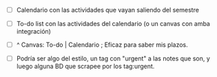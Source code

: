 - [ ] Calendario con las actividades que vayan saliendo del semestre
- [ ] To-do list con las actividades del calendario (o un canvas con amba integración)
- [ ] ^ Canvas: To-do | Calendario ; Eficaz para saber mis plazos.
- [ ] Podría ser algo del estilo, un tag con "urgent" a las notes que son, y luego alguna BD que scrapee por los tag:urgent.

